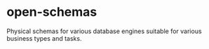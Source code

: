 # open-schemas
Physical schemas for various database engines suitable for various business types and tasks.  
